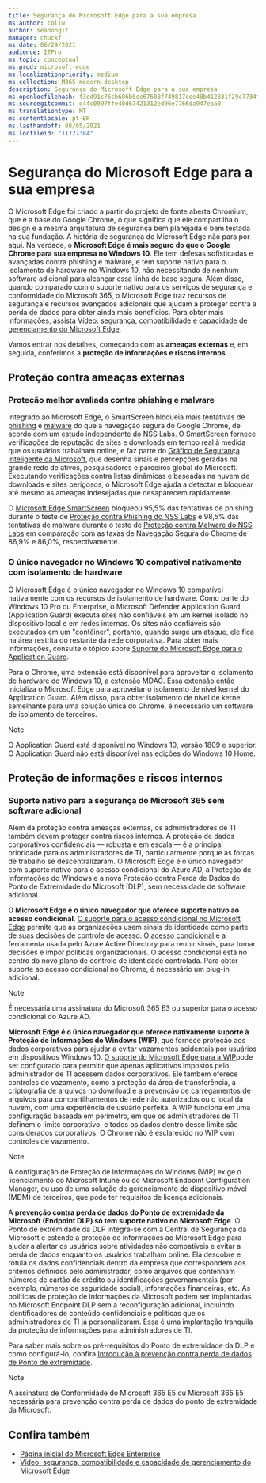 ```yaml
---
title: Segurança do Microsoft Edge para a sua empresa
ms.author: collw
author: seanongit
manager: chuckf
ms.date: 06/29/2021
audience: ITPro
ms.topic: conceptual
ms.prod: microsoft-edge
ms.localizationpriority: medium
ms.collection: M365-modern-desktop
description: Segurança do Microsoft Edge para a sua empresa
ms.openlocfilehash: f3ed91c76cb686b0ce67608f749817cce48b412831f29c7734fa0eec06694dd5
ms.sourcegitcommit: d44c0997ffe40d67421312ed96e7766da947eaa0
ms.translationtype: MT
ms.contentlocale: pt-BR
ms.lasthandoff: 08/05/2021
ms.locfileid: "11727384"
---
```

# <a name="microsoft-edge-security-for-your-business"></a>Segurança do Microsoft Edge para a sua empresa

O Microsoft Edge foi criado a partir do projeto de fonte aberta Chromium, que é a base do Google Chrome, o que significa que ele compartilha o design e a mesma arquitetura de segurança bem planejada e bem testada na sua fundação. A história de segurança do Microsoft Edge não para por aqui. Na verdade, o **Microsoft Edge é mais seguro do que o Google Chrome para sua empresa no Windows 10**. Ele tem defesas sofisticadas e avançadas contra phishing e malware, e tem suporte nativo para o isolamento de hardware no Windows 10, não necessitando de nenhum software adicional para alcançar essa linha de base segura. Além disso, quando comparado com o suporte nativo para os serviços de segurança e conformidade do Microsoft 365, o Microsoft Edge traz recursos de segurança e recursos avançados adicionais que ajudam a proteger contra a perda de dados para obter ainda mais benefícios. Para obter mais informações, assista [Vídeo: segurança, compatibilidade e capacidade de gerenciamento do Microsoft Edge](microsoft-edge-video-security-compatibility-manageability.md).

Vamos entrar nos detalhes, começando com as **ameaças externas** e, em seguida, conferimos a **proteção de informações e riscos internos**.

## <a name="external-threat-protection"></a>Proteção contra ameaças externas

### <a name="highest-rated-protection-against-phishing-and-malware"></a>Proteção melhor avaliada contra phishing e malware

Integrado ao Microsoft Edge, o SmartScreen bloqueia mais tentativas de [phishing](https://query.prod.cms.rt.microsoft.com/cms/api/am/binary/RWASN1) e [malware](https://query.prod.cms.rt.microsoft.com/cms/api/am/binary/RWANMW) do que a navegação segura do Google Chrome, de acordo com um estudo independente do NSS Labs. O SmartScreen fornece verificações de reputação de sites e downloads em tempo real à medida que os usuários trabalham online, e faz parte do [Gráfico de Segurança Inteligente da Microsoft](https://www.microsoft.com/microsoft-365/windows/intelligent-security), que desenha sinais e percepções geradas na grande rede de ativos, pesquisadores e parceiros global do Microsoft. Executando verificações contra listas dinâmicas e baseadas na nuvem de downloads e sites perigosos, o Microsoft Edge ajuda a detectar e bloquear até mesmo as ameaças indesejadas que desaparecem rapidamente.  

O [Microsoft Edge SmartScreen](//DeployEdge/microsoft-edge-security-smartscreen) bloqueou 95,5% das tentativas de phishing durante o teste de [Proteção contra Phishing do NSS Labs](https://query.prod.cms.rt.microsoft.com/cms/api/am/binary/RWASN1) e 98,5% das tentativas de malware durante o teste de [Proteção contra Malware do NSS Labs](https://query.prod.cms.rt.microsoft.com/cms/api/am/binary/RWANMW) em comparação com as taxas de Navegação Segura do Chrome de 86,9% e 86,0%, respectivamente.

### <a name="the-only-browser-on-windows-10-that-natively-supports-hardware-isolation"></a>O único navegador no Windows 10 compatível nativamente com isolamento de hardware

O Microsoft Edge é o único navegador no Windows 10 compatível nativamente com os recursos de isolamento de hardware. Como parte do Windows 10 Pro ou Enterprise, o Microsoft Defender Application Guard (Application Guard) executa sites não confiáveis em um kernel isolado no dispositivo local e em redes internas. Os sites não confiáveis são executados em um "contêiner", portanto, quando surge um ataque, ele fica na área restrita do restante da rede corporativa. Para obter mais informações, consulte o tópico sobre [Suporte do Microsoft Edge para o Application Guard](./microsoft-edge-security-windows-defender-application-guard.md).

Para o Chrome, uma extensão está disponível para aproveitar o isolamento de hardware do Windows 10, a extensão MDAG. Essa extensão então inicializa o Microsoft Edge para aproveitar o isolamento de nível kernel do Application Guard. Além disso, para obter isolamento de nível de kernel semelhante para uma solução única do Chrome, é necessário um software de isolamento de terceiros.

> [!NOTE]
> O Application Guard está disponível no Windows 10, versão 1809 e superior. O Application Guard não está disponível nas edições do Windows 10 Home.

## <a name="internal-risks-and-information-protection"></a>Proteção de informações e riscos internos

### <a name="native-support-for-microsoft-365-security-without-additional-software"></a>Suporte nativo para a segurança do Microsoft 365 sem software adicional

Além da proteção contra ameaças externas, os administradores de TI também devem proteger contra riscos internos. A proteção de dados corporativos confidenciais — robusta e em escala — é a principal prioridade para os administradores de TI, particularmente porque as forças de trabalho se descentralizaram. O Microsoft Edge é o único navegador com suporte nativo para o acesso condicional do Azure AD, a Proteção de Informações do Windows e a nova Proteção contra Perda de Dados de Ponto de Extremidade do Microsoft (DLP), sem necessidade de software adicional.

**O Microsoft Edge é o único navegador que oferece suporte nativo ao acesso condicional**. [O suporte para o acesso condicional no Microsoft Edge](ms-edge-security-conditional-access.md) permite que as organizações usem sinais de identidade como parte de suas decisões de controle de acesso. [O acesso condicional](/azure/active-directory/conditional-access/overview) é a ferramenta usada pelo Azure Active Directory para reunir sinais, para tomar decisões e impor políticas organizacionais. O acesso condicional está no centro do novo plano de controle de identidade controlada. Para obter suporte ao acesso condicional no Chrome, é necessário um plug-in adicional.

> [!NOTE]
> É necessária uma assinatura do Microsoft 365 E3 ou superior para o acesso condicional do Azure AD.

**Microsoft Edge é o único navegador que oferece nativamente suporte à Proteção de Informações do Windows (WIP)**, que fornece proteção aos dados corporativos para ajudar a evitar vazamentos acidentais por usuários em dispositivos Windows 10. [O suporte do Microsoft Edge para a WIP](./microsoft-edge-security-windows-information-protection.md)pode ser configurado para permitir que apenas aplicativos impostos pelo administrador de TI acessem dados corporativos. Ele também oferece controles de vazamento, como a proteção da área de transferência, a criptografia de arquivos no download e a prevenção de carregamentos de arquivos para compartilhamentos de rede não autorizados ou o local da nuvem, com uma experiência de usuário perfeita. A WIP funciona em uma configuração baseada em perímetro, em que os administradores de TI definem o limite corporativo, e todos os dados dentro desse limite são considerados corporativos. O Chrome não é esclarecido no WIP com controles de vazamento.

> [!NOTE]
> A configuração de Proteção de Informações do Windows (WIP) exige o licenciamento do Microsoft Intune ou do Microsoft Endpoint Configuration Manager, ou uso de uma solução de gerenciamento de dispositivo móvel (MDM) de terceiros, que pode ter requisitos de licença adicionais.

A **prevenção contra perda de dados do Ponto de extremidade da Microsoft (Endpoint DLP) só tem suporte nativo no Microsoft Edge**. O Ponto de extremidade da DLP integra-se com a Central de Segurança da Microsoft e estende a proteção de informações ao Microsoft Edge para ajudar a alertar os usuários sobre atividades não compatíveis e evitar a perda de dados enquanto os usuários trabalham online. Ela descobre e rotula os dados confidenciais dentro da empresa que correspondem aos critérios definidos pelo administrador, como arquivos que contenham números de cartão de crédito ou identificações governamentais (por exemplo, números de seguridade social), informações financeiras, etc. As políticas de proteção de informações da Microsoft podem ser implantadas no Microsoft Endpoint DLP sem a reconfiguração adicional, incluindo identificadores de conteúdo confidenciais e políticas que os administradores de TI já personalizaram. Essa é uma implantação tranquila da proteção de informações para administradores de TI.

Para saber mais sobre os pré-requisitos do Ponto de extremidade da DLP e como configurá-lo, confira [Introdução à prevenção contra perda de dados de Ponto de extremidade](/microsoft-365/compliance/endpoint-dlp-getting-started?preserve-view=true&view=o365-worldwide).

> [!NOTE]
> A assinatura de Conformidade do Microsoft 365 E5 ou Microsoft 365 E5 necessária para prevenção contra perda de dados do ponto de extremidade da Microsoft.

## <a name="see-also"></a>Confira também

- [Página inicial do Microsoft Edge Enterprise](https://aka.ms/EdgeEnterprise)
- [Vídeo: segurança, compatibilidade e capacidade de gerenciamento do Microsoft Edge](microsoft-edge-video-security-compatibility-manageability.md)
